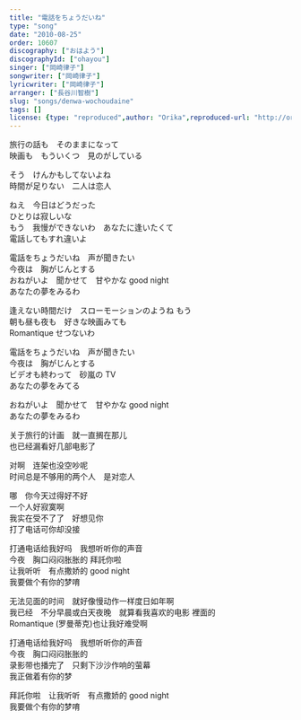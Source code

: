 ```yaml
---
title: "電話をちょうだいね"
type: "song"
date: "2010-08-25"
order: 10607
discography: ["おはよう"]
discographyId: ["ohayou"]
singer: ["岡崎律子"]
songwriter: ["岡崎律子"]
lyricwriter: ["岡崎律子"]
arranger: ["長谷川智樹"]
slug: "songs/denwa-wochoudaine"
tags: []
license: {type: "reproduced",author: "Orika",reproduced-url: "http://orikamushi.myweb.hinet.net/",reproduced-website: "織歌蟲網站"}
---
```


旅行の話も　そのままになって   
映画も　もういくつ　見のがしている   
  
そう　けんかもしてないよね   
時間が足りない　二人は恋人   
  
ねえ　今日はどうだった   
ひとりは寂しいな   
もう　我慢ができないわ　あなたに逢いたくて   
電話してもすれ違いよ   
  
電話をちょうだいね　声が聞きたい   
今夜は　胸がじんとする   
おねがいよ　聞かせて　甘やかな good night   
あなたの夢をみるわ   
  
逢えない時間だけ　スローモーションのようね もう　  
朝も昼も夜も　好きな映画みても   
Romantique せつないわ   
  
電話をちょうだいね　声が聞きたい   
今夜は　胸がじんとする   
ビデオも終わって　砂嵐の TV   
あなたの夢をみてる   
  
おねがいよ　聞かせて　甘やかな good night   
あなたの夢をみるわ  
  
关于旅行的计画　就一直搁在那儿   
也已经漏看好几部电影了   
  
对啊　连架也没空吵呢   
时间总是不够用的两个人　是对恋人   
  
哪　你今天过得好不好   
一个人好寂寞啊   
我实在受不了了　好想见你   
打了电话可你却没接   
  
打通电话给我好吗　我想听听你的声音   
今夜　胸口闷闷胀胀的 拜託你啦　  
让我听听　有点撒娇的 good night   
我要做个有你的梦唷   
  
无法见面的时间　就好像慢动作一样度日如年啊   
我已经　不分早晨或白天夜晚　就算看我喜欢的电影 裡面的   
Romantique (罗曼蒂克)也让我好难受啊   
  
打通电话给我好吗　我想听听你的声音   
今夜　胸口闷闷胀胀的   
录影带也播完了　只剩下沙沙作响的萤幕   
我正做着有你的梦   
  
拜託你啦　让我听听　有点撒娇的 good night   
我要做个有你的梦唷
